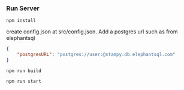 ### Run Server
`npm install`

create config.json at src/config.json. Add a postgres url such as from elephantsql
```json
{
	"postgresURL": "postgres://user:@stampy.db.elephantsql.com"
}
```
`npm run build`

`npm run start`
